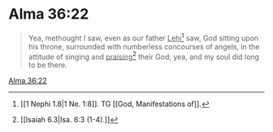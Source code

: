 # Alma 36:22

> Yea, methought I saw, even as our father <u>Lehi</u>[^a] saw, God sitting upon his throne, surrounded with numberless concourses of angels, in the attitude of singing and <u>praising</u>[^b] their God; yea, and my soul did long to be there.

[Alma 36:22](https://www.churchofjesuschrist.org/study/scriptures/bofm/alma/36?lang=eng&id=p22#p22)


[^a]: [[1 Nephi 1.8|1 Ne. 1:8]]. TG [[God, Manifestations of]].
[^b]: [[Isaiah 6.3|Isa. 6:3 (1-4).]]
